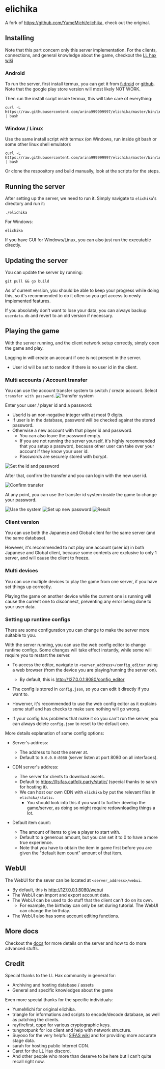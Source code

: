 # elichika
A fork of https://github.com/YumeMichi/elichika, check out the original.

## Installing
Note that this part concern only this server implementation. For the clients, connections, and general knowledge about the game, checkout the [LL hax wiki](https://carette.codeberg.page/ll-hax-docs/sifas/)

### Android
To run the server, first install termux, you can get it from [f-droid](https://f-droid.org/en/packages/com.termux/) or [github](https://github.com/termux/termux-app#github). Note that the google play store version will most likely NOT WORK.

Then run the install script inside termux, this will take care of everything:
```
curl -L https://raw.githubusercontent.com/arina999999997/elichika/master/bin/install.sh | bash
```
### Window / Linux
Use the same install script with termux (on Windows, run inside git bash or some other linux shell emulator):
```
curl -L https://raw.githubusercontent.com/arina999999997/elichika/master/bin/install.sh | bash
```

Or clone the respository and build manually, look at the scripts for the steps.

## Running the server
After setting up the server, we need to run it. Simply navigate to `elichika`'s directory and run it:

```
./elichika
```

For Windows:
```
elichika
```

If you have GUI for Windows/Linux, you can also just run the executable directly.

## Updating the server
You can update the server by running:

```
git pull && go build
```

As of current version, you should be able to keep your progress while doing this, so it's recommended to do it often so you get access to newly implemented features.

If you absolutely don't want to lose your data, you can always backup ``userdata.db`` and revert to an old version if necessary.

## Playing the game
With the server running, and the client network setup correctly, simply open the game and play.

Logging in will create an account if one is not present in the server.
- User id will be set to random if there is no user id in the client.

### Multi accounts / Account transfer
You can use the account transfer system to switch / create account. Select ``transfer with password``. 
![Transfer system](docs/images/transfer_1.png)

Enter your user / player id and a password:

- UserId is an non-negative integer with at most 9 digits.
- If user is in the database, password will be checked against the stored password.
- Otherwise a new account with that player id and password.
    - You can also leave the password empty.
    - If you are not running the server yourself, it's highly recommended that you setup a password, because other user can take over your account if they know your user id.
    - Passwords are securely stored with bcrypt.

![Set the id and password](docs/images/transfer_2.png)

After that, confirm the transfer and you can login with the new user id.

![Confirm transfer](docs/images/transfer_3.png)

At any point, you can use the transfer id system inside the game to change your password.

![Use the system](docs/images/transfer_4.png)
![Set up new password](docs/images/transfer_5.png)
![Result](docs/images/transfer_6.png)

### Client version
You can use both the Japanese and Global client for the same server (and the same database).

However, it's recommended to not play one account (user id) in both Japanese and Global client, because some contents are exclusive to only 1 server, and will cause the client to freeze.

### Multi devices
You can use multiple devices to play the game from one server, if you have set things up correctly.

Playing the game on another device while the current one is running will cause the current one to disconnect, preventing any error being done to your user data.

### Setting up runtime configs
There are some configuration you can change to make the server more suitable to you.

With the server running, you can use the web config editor to change runtime configs. Some changes will take effect instantly, while some will require you to restart the server.

- To access the editor, navigate to `<server_address>/config_editor` using a web browser (from the device you are playing/running the server on).

    - By default, this is http://127.0.0.1:8080/config_editor
- The config is stored in ``config.json``, so you can edit it directly if you want to.
- Howerver, it's recommended to use the web config editor as it explains some stuff and has checks to make sure nothing will go wrong.
- If your config has problems that make it so you can't run the server, you can always delete ``config.json`` to reset to the default one.

More details explanation of some config options:

- Server's address:

    - The address to host the server at.
    - Default to ``0.0.0.0:8080`` (server listen at port 8080 on all interfaces).

- CDN server's address:

    - The server for clients to download assets.
    - Default to  https://llsifas.catfolk.party/static/ (special thanks to sarah for hosting it).
    - We can host our own CDN with `elichika` by put the relevant files in `elichika/static`.
        - You should look into this if you want to further develop the game/server, as doing so might require redownloading things a lot.
    
- Default item count:

    - The amount of items to give a player to start with.
    - Default to a generous amount, but you can set it to 0 to have a more true experience.
    - Note that you have to obtain the item in game first before you are given the "default item count" amount of that item.


## WebUI
The WebUI for the sever can be located at `<server_address>/webui`.
- By default, this is http://127.0.0.1:8080/webui
- The WebUI can import and export account data.
- The WebUI can be used to do stuff that the client can't do on its own.
    - For example, the birthday can only be set during tutorial. The WebUI can change the birthday.
- The WebUI also has some account editing functions.


## More docs
Checkout the [docs](https://github.com/arina999999997/elichika/tree/master/docs) for more details on the server and how to do more advanced stuffs. 

## Credit
Special thanks to the LL Hax community in general for:

- Archiving and hosting database / assets
- General and specific knowledges about the game

Even more special thanks for the specific individuals:

- YumeMichi for original elichika.
- triangle for informations and scripts to encode/decode database, as well as patching the clients.
- rayfirefirst, cppo for various cryptographic keys.
- tungnotpunk for ios client and help with network structure.
- Suyooo for the very helpful [SIFAS wiki](https://suyo.be/sifas/wiki/) and for providing more accurate stage data.
- sarah for hosting public Internet CDN.
- Caret for the LL Hax discord.
- And other people who more than deserve to be here but I can't quite recall right now.